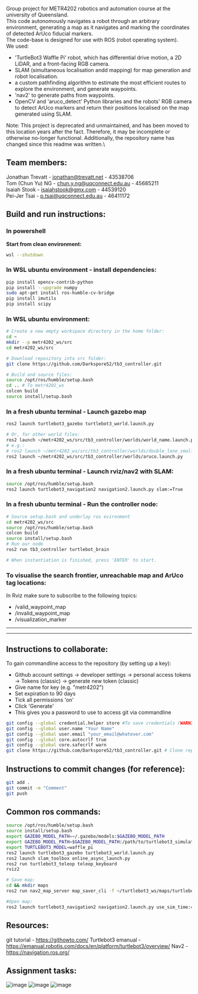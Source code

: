 Group project for METR4202 robotics and automation course at the university of Queensland.\
This code autonomously navigates a robot through an arbitrary environment, generating a map as it navigates and marking the coordinates of detected ArUco fiducial markers.\
The code-base is designed for use with ROS (robot operating system).\
We used:
- 'TurtleBot3 Waffle Pi' robot, which has differential drive motion, a 2D LiDAR, and a front-facing RGB camera.
- SLAM (simultaneous localisation andd mapping) for map generation and robot localisation.
- a custom pathfinding algorithm to estimate the most efficient routes to explore the environment, and generate waypoints.
- 'nav2' to generate paths from waypoints.
- OpenCV and 'aruco_detect' Python libraries and the robots' RGB camera to detect ArUco markers and return their positions localised on the map generated using SLAM.

Note: This project is deprecated and unmaintained, and has been moved to this location years after the fact. Therefore, it may be incomplete or otherwise no-longer functional. Additionally, the repository name has changed since this readme was written.\

Team members:
--------------
Jonathan Trevatt - jonathan@trevatt.net - 43538706\
Tom (Chun Yu) NG - chun.y.ng@uqconnect.edu.au - 45685211\
Isaiah Stook - isaiahstook@gmx.com - 44539120\
Pei-Jer Tsai - p.tsai@uqconnect.edu.au - 46411172

## Build and run instructions:
### In powershell
**Start from clean environment:**
```bash
wsl --shutdown
```

### In WSL ubuntu environment - install dependencies:
```bash
pip install opencv-contrib-python
pip install --upgrade numpy
sudo apt-get install ros-humble-cv-bridge
pip install imutils
pip install scipy
```



### In WSL ubuntu environment:
```bash
# Create a new empty workspace directory in the home folder:
cd ~
mkdir --p metr4202_ws/src
cd metr4202_ws/src

# Download repository into src folder:
git clone https://github.com/Darkspore52/tb3_controller.git

# Build and source files:
source /opt/ros/humble/setup.bash
cd .. # To metr4202_ws
colcon build
source install/setup.bash
```

### In a fresh ubuntu terminal - Launch gazebo map
```bash
ros2 launch turtlebot3_gazebo turtlebot3_world.launch.py
```
```bash
# Or, for other world files:
ros2 launch ~/metr4202_ws/src/tb3_controller/worlds/world_name.launch.py
# e.g.:
# ros2 launch ~/metr4202_ws/src/tb3_controller/worlds/double_lane_small.launch.py
ros2 launch ~/metr4202_ws/src/tb3_controller/worlds/aruco.launch.py
```

### In a fresh ubuntu terminal - Launch rviz/nav2 with SLAM:
```bash
source /opt/ros/humble/setup.bash
ros2 launch turtlebot3_navigation2 navigation2.launch.py slam:=True
```

### In a fresh ubuntu terminal - Run the controller node:
```bash
# Source setup.bash and underlay ros evironment
cd metr4202_ws/src
source /opt/ros/humble/setup.bash
colcon build
source install/setup.bash
# Run our node
ros2 run tb3_controller turtlebot_brain

# When instantiation is finished, press 'ENTER' to start.
```

### To visualise the search frontier, unreachable map and ArUco tag locations:
In Rviz make sure to subscribe to the following topics:
- /valid_waypoint_map
- /invalid_waypoint_map
- /visualization_marker 
------------------
------------------

Instructions to collaborate:
------------------
To gain commandline access to the repository (by setting up a key):
* Github account settings -> developer settings -> personal access tokens -> Tokens (classic) -> generate new token (classic)
* Give name for key (e.g. "metr4202")
* Set expiration to 90 days
* Tick all permissions 'on'
* Click 'Generate'
* This gives you a password to use to access git via commandline

```bash
git config --global credential.helper store #To save credentials (WARNING - in plain text!) 
git config --global user.name "Your Name"
git config --global user.email "your_email@whatever.com"
git config --global core.autocrlf true
git config --global core.safecrlf warn
git clone https://github.com/Darkspore52/tb3_controller.git # Clone repository
```

Instructions to commit changes (for reference):
----------------------
```bash
git add .
git commit -m "Comment"
git push
```

Common ros commands:
--------------
```bash
source /opt/ros/humble/setup.bash
source install/setup.bash
export GAZEBO_MODEL_PATH=~/.gazebo/models:$GAZEBO_MODEL_PATH
export GAZEBO_MODEL_PATH=$GAZEBO_MODEL_PATH:/path/to/turtlebot3_simulations/turtlebot3_gazebo/models
export TURTLEBOT3_MODEL=waffle_pi
ros2 launch turtlebot3_gazebo turtlebot3_world.launch.py
ros2 launch slam_toolbox online_async_launch.py
ros2 run turtlebot3_teleop teleop_keyboard
rviz2

# Save map:
cd && mkdir maps
ros2 run nav2_map_server map_saver_cli -f ~/turtlebot3_ws/maps/turtlebot3_world_map

#Open map:
ros2 launch turtlebot3_navigation2 navigation2.launch.py use_sim_time:=True map:=$HOME/turtlebot3_ws/maps/turtlebot3_world_map.yaml
```

Resources:
--------------------
git tutorial - https://githowto.com/
Turtlebot3 emanual - https://emanual.robotis.com/docs/en/platform/turtlebot3/overview/
Nav2 - https://navigation.ros.org/

Assignment tasks:
------------------
![image](https://github.com/Darkspore52/METR4202/assets/53199626/2ed54762-153d-4e1a-82b4-4402c19c313a)
![image](https://github.com/Darkspore52/METR4202/assets/53199626/f72eb190-d610-42e2-a826-6b94fcd896db)
![image](https://github.com/Darkspore52/METR4202/assets/53199626/133a43dd-382d-42e8-8028-866ece37b6ac)


